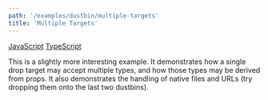 ```yaml
---
path: '/examples/dustbin/multiple-targets'
title: 'Multiple Targets'
---
```


[JavaScript](https://github.com/react-dnd/react-dnd/tree/gh-pages/examples_js/01%20Dustbin/Multiple%20Targets)
[TypeScript](https://github.com/react-dnd/react-dnd/tree/master/packages/examples/src/01%20Dustbin/Multiple%20Targets)

This is a slightly more interesting example.
It demonstrates how a single drop target may accept multiple types,
and how those types may be derived from props. It also demonstrates
the handling of native files and URLs (try dropping them onto the last
two dustbins).

<dustbin-multiple-targets></dustbin-multiple-targets>
